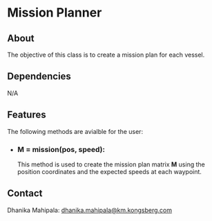# Mission Planner

## About
The objective of this class is to create a mission plan for each vessel.

## Dependencies
N/A

## Features
The following methods are avialble for the user:
- ### M = mission(pos, speed):
  This method is used to create the mission plan matrix **M** using the position coordinates and the expected speeds at each waypoint.

## Contact
Dhanika Mahipala: dhanika.mahipala@km.kongsberg.com
